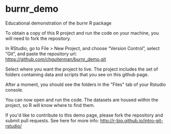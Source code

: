 # burnr_demo
Educational demonstration of the burnr R package

To obtain a copy of this R project and run the code on your machine, you will need to fork the repository.

In RStudio, go to File > New Project, and choose “Version Control”, select “Git”, and paste the repository url:
 https://github.com/chguiterman/burnr_demo.git
 
Select where you want the project to live. The project includes the set of folders containing data and scripts that you see on this github page. 

After a moment, you should see the folders in the "Files" tab of your Rstudio console.

You can now open and run the code. The datasets are housed within the project, so R will know where to find them.

If you'd like to contribute to this demo page, please fork the repository and submit pull requests. See here for more info: http://r-bio.github.io/intro-git-rstudio/

